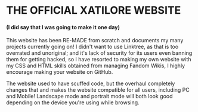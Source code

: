 # THE OFFICIAL XATILORE WEBSITE
#### (I did say that I was going to make it one day)

This website has been RE-MADE from scratch and documents my many projects currently going on! I didn't want to use Linktree, as that is too overrated and unoriginal; and it's lack of security for its users even banning them for getting hacked, so I have resorted to making my own website with my CSS and HTML skills obtained from managing Fandom Wikis, I highly encourage making your website on GitHub.

The website used to have scuffed code, but the overhaul completely changes that and makes the website compatible for all users, including PC and Mobile!
Landscape mode and portrait mode will both look good depending on the device you're using while browsing.